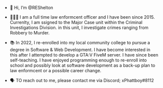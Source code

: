 - 👋 Hi, I’m @REShelton

- 👮🏼‍♂️ I am a full time law enformcent officer and I have been since 2015. Currenlty, I am ssigned to the Major Case unit within the Criminal Investigations Division. in this unit, I investigate crimes ranging from Robbery to Murder. 

- 📚 In 2022, I re-enrolled into my local community college to pursue a degree in Software & Web Development. I have become interested in this after I attempted to develop a GTA:V FiveM server. I have since been self-teaching. I have enjoyed programming enough to re-enroll into school and possibly look at software development as a back-up plan to law enformcent or a possible career change. 

- 🗣 TO reach out to me, please contact me via Discord; xPhattboy#8112
